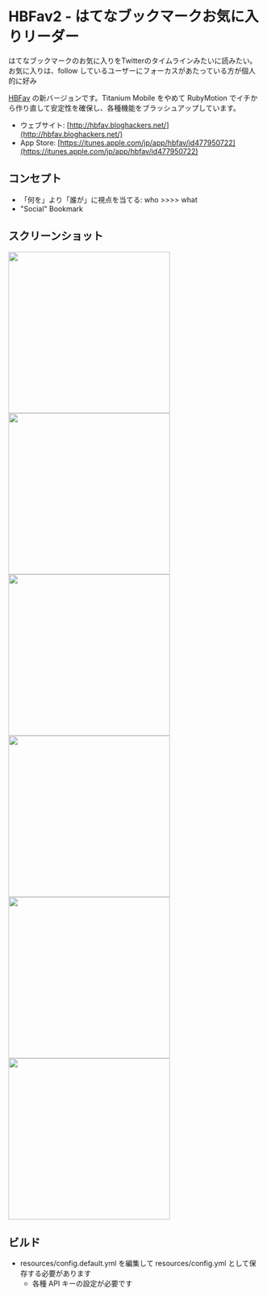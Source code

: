 HBFav2 - はてなブックマークお気に入りリーダー
=============================================

はてなブックマークのお気に入りをTwitterのタイムラインみたいに読みたい。お気に入りは、follow しているユーザーにフォーカスがあたっている方が個人的に好み

[HBFav](https://github.com/naoya/HBFav) の新バージョンです。Titanium Mobile をやめて RubyMotion でイチから作り直して安定性を確保し、各種機能をブラッシュアップしています。

- ウェブサイト: [http://hbfav.bloghackers.net/](http://hbfav.bloghackers.net/)
- App Store: [https://itunes.apple.com/jp/app/hbfav/id477950722](https://itunes.apple.com/jp/app/hbfav/id477950722)

コンセプト
--------------------
* 「何を」より「誰が」に視点を当てる: who  >>>> what
* "Social" Bookmark

スクリーンショット
--------------------

<img src="https://dl.dropboxusercontent.com/u/2586384/image/HBFav2/01.png" width="320" />

<img src="https://dl.dropboxusercontent.com/u/2586384/image/HBFav2/02.png" width="320" />

<img src="https://dl.dropboxusercontent.com/u/2586384/image/HBFav2/05.png" width="320" />

<img src="https://dl.dropboxusercontent.com/u/2586384/image/HBFav2/03.png" width="320" />

<img src="https://dl.dropboxusercontent.com/u/2586384/image/HBFav2/04.png" width="320" />

<img src="https://dl.dropboxusercontent.com/u/2586384/image/HBFav2/06.png" width="320" />

ビルド
--------------------

* resources/config.default.yml を編集して resources/config.yml として保存する必要があります
    * 各種 API キーの設定が必要です
